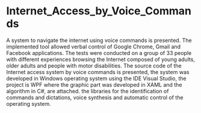# Internet_Access_by_Voice_Commands
A system to navigate the internet using voice commands is presented. The implemented tool allowed verbal control of Google Chrome, Gmail and Facebook applications. The tests were conducted on a group of 33 people with different experiences browsing the Internet composed of young adults, older adults and people with motor disabilities. 
The source code of the Internet access system by voice commands is presented, the system was developed in Windows operating system using the IDE Visual Studio, the project is WPF where the graphic part was developed in XAML and the algorithm in C#, are attached. the libraries for the identification of commands and dictations, voice synthesis and automatic control of the operating system. 

